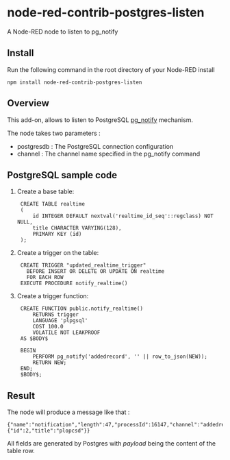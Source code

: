 # node-red-contrib-postgres-listen
A Node-RED node to listen to pg_notify

Install
-------

Run the following command in the root directory of your Node-RED install

    npm install node-red-contrib-postgres-listen
    

Overview
-------

This add-on, allows to listen to PostgreSQL [pg_notify](https://www.postgresql.org/docs/9.0/static/sql-notify.html) mechanism.

The node takes two parameters :

- postgresdb : The PostgreSQL connection configuration
- channel : The channel name specified in the pg_notify command

PostgreSQL sample code
----------------------

1. Create a base table:

        CREATE TABLE realtime
        (
            id INTEGER DEFAULT nextval('realtime_id_seq'::regclass) NOT NULL,
            title CHARACTER VARYING(128),
            PRIMARY KEY (id)
        );

2. Create a trigger on the table:

        CREATE TRIGGER "updated_realtime_trigger"
          BEFORE INSERT OR DELETE OR UPDATE ON realtime
          FOR EACH ROW
        EXECUTE PROCEDURE notify_realtime()

3. Create a trigger function:

        CREATE FUNCTION public.notify_realtime()
            RETURNS trigger
            LANGUAGE 'plpgsql'
            COST 100.0
            VOLATILE NOT LEAKPROOF 
        AS $BODY$
        
        BEGIN
            PERFORM pg_notify('addedrecord', '' || row_to_json(NEW));
            RETURN NEW;
        END;
        $BODY$;

Result
------

The node will produce a message like that :

    {"name":"notification","length":47,"processId":16147,"channel":"addedrecord","payload":{"id":2,"title":"plopcsd"}}
    
All fields are generated by Postgres with *payload* being the content of the table row.